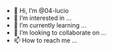 - 👋 Hi, I’m @04-lucio
- 👀 I’m interested in ...
- 🌱 I’m currently learning ...
- 💞️ I’m looking to collaborate on ...
- 📫 How to reach me ...

<!---
04-lucio/04-lucio is a ✨ special ✨ repository because its `README.md` (this file) appears on your GitHub profile.
You can click the Preview link to take a look at your changes.
--->
